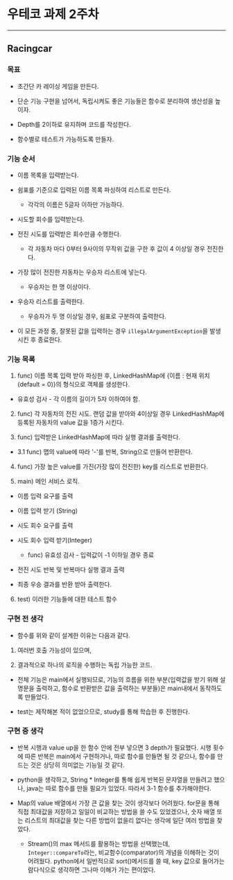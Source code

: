 # 우테코 과제 2주차

---

## Racingcar

### 목표

- 초간단 카 레이싱 게임을 만든다.

- 단순 기능 구현을 넘어서, 독립시켜도 좋은 기능들은 함수로 분리하여 생산성을 높이자.

- Depth를 2이하로 유지하며 코드를 작성한다.

- 함수별로 테스트가 가능하도록 만들자.

### 기능 순서

- 이름 목록을 입력받는다.

- 쉼표를 기준으로 입력된 이름 목록 파싱하여 리스트로 만든다.

  - 각각의 이름은 5글자 이하만 가능하다.

- 시도할 회수를 입력받는다.

- 전진 시도를 입력받은 회수만큼 수행한다.

  - 각 자동차 마다 0부터 9사이의 무작위 값을 구한 후 값이 4 이상일 경우 전진한다.

- 가장 많이 전진한 자동차는 우승자 리스트에 넣는다.

  - 우승자는 한 명 이상이다.

- 우승자 리스트를 출력한다.

  - 우승자가 두 명 이상일 경우, 쉼표로 구분하여 출력한다.

- 이 모든 과정 중, 잘못된 값을 입력하는 경우 `illegalArgumentException`을 발생시킨 후 종료한다.

### 기능 목록

1. func) 이름 목록 입력 받아 파싱한 후, LinkedHashMap에 {이름 : 현재 위치(default = 0)}의 형식으로 객체를 생성한다.

- 유효성 검사 - 각 이름의 길이가 5자 이하여야 함.

2. func) 각 자동차의 전진 시도. 랜덤 값을 받아와 4이상일 경우 LinkedHashMap에 등록된 자동차의 value 값을 1증가 시킨다.

3. func) 입력받은 LinkedHashMap에 따라 실행 결과를 출력한다.

- 3.1 func) 맵의 value에 따라 '-'를 반복, String으로 만들어 반환한다.

4. func) 가장 높은 value를 가진(가장 많이 전진한) key를 리스트로 반환한다.

5. main) 메인 서비스 로직.

- 이름 입력 요구를 출력

- 이름 입력 받기 (String)

- 시도 회수 요구를 출력

- 시도 회수 입력 받기(Integer)

  - func) 유효성 검사 - 입력값이 -1 이하일 경우 종료

- 전진 시도 반복 및 반복마다 실행 결과 출력

- 최종 우승 결과를 반환 받아 출력한다.

6. test) 이러한 기능들에 대한 테스트 함수

### 구현 전 생각

- 함수를 위와 같이 설계한 이유는 다음과 같다.

1. 여러번 호출 가능성이 있으며,

2. 결과적으로 하나의 로직을 수행하는 독립 가능한 코드.

- 전체 기능은 main에서 실행되므로, 기능의 흐름을 위한 부분(입력값을 받기 위해 설명문을 출력하고, 함수로 반환받은 값을 출력하는 부분들)은 main내에서 동작하도록 만들었다.

- test는 제작해본 적이 없었으므로, study를 통해 학습한 후 진행한다.

### 구현 중 생각

- 반복 시행과 value up을 한 함수 안에 전부 넣으면 3 depth가 필요했다. 시행 횟수에 따른 반복은 main에서 구현하거나, 따로 함수를 만들면 될 것 같으나, 함수를 만드는 것은 상당히 의미없는 기능일 것 같다.

- python을 생각하고, String \* Integer를 통해 쉽게 반복된 문자열을 만들려고 했으나, java는 따로 함수를 만들 필요가 있었다. 따라서 3-1 함수를 추가해야한다.

- Map의 value 배열에서 가장 큰 값을 찾는 것이 생각보다 어려웠다. for문을 통해 직접 최대값을 저장하고 일일이 비교하는 방법을 쓸 수도 있었겠으나, 숫자 배열 또는 리스트의 최대값을 찾는 다른 방법이 없을리 없다는 생각에 일단 여러 방법을 찾았다.

  - Stream()의 max 메서드를 활용하는 방법을 선택했는데, `Integer::compareTo`라는, 비교함수(comparator)의 개념을 이해하는 것이 어려웠다. python에서 일반적으로 sort()메서드를 쓸 때, key 값으로 들어가는 람다식으로 생각하면 그나마 이해가 가는 편이었다.
